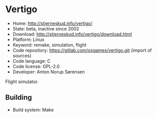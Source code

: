 # Vertigo

- Home: http://stjerneskud.info/vertigo/
- State: beta, inactive since 2002
- Download: http://stjerneskud.info/vertigo/download.html
- Platform: Linux
- Keyword: remake, simulation, flight
- Code repository: https://gitlab.com/osgames/vertigo.git (import of sources)
- Code language: C
- Code license: GPL-2.0
- Developer: Anton Norup Sørensen

Flight simulator.

## Building

- Build system: Make
